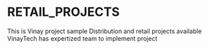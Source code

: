 # RETAIL_PROJECTS
This is Vinay project sample 
Distribution and retail projects available
VinayTech has expertized team to implement project
